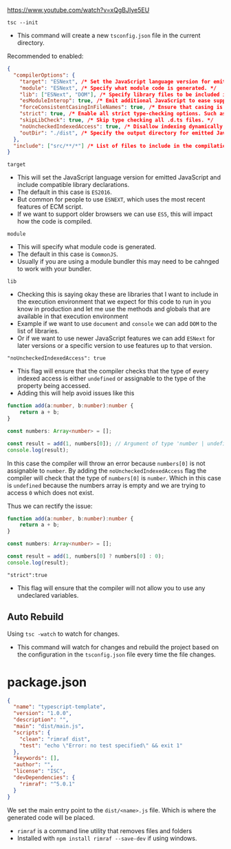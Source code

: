 https://www.youtube.com/watch?v=xQgBJIye5EU

`tsc --init`
- This command will create a new `tsconfig.json` file in the current directory.

Recommended to enabled:

```json
{
  "compilerOptions": {
    "target": "ESNext", /* Set the JavaScript language version for emitted JavaScript and include compatible library declarations. */
    "module": "ESNext", /* Specify what module code is generated. */
    "lib": ["ESNext", "DOM"], /* Specify library files to be included in the compilation. */
    "esModuleInterop": true, /* Emit additional JavaScript to ease support for importing CommonJS modules. This enables 'allowSyntheticDefaultImports' for type compatibility. */
    "forceConsistentCasingInFileNames": true, /* Ensure that casing is correct in imports. */
    "strict": true, /* Enable all strict type-checking options. Such as 'strictNullChecks', 'strictPropertyInitialization' */
    "skipLibCheck": true, /* Skip type checking all .d.ts files. */
    "noUncheckedIndexedAccess": true, /* Disallow indexing dynamically typed objects. */
    "outDir": "./dist", /* Specify the output directory for emitted JavaScript files. */
  },
  "include": ["src/**/*"] /* List of files to include in the compilation. */
}
```

`target`
- This will set the JavaScript language version for emitted JavaScript and include compatible library declarations.
- The default in this case is `ES2016`.
- But common for people to use `ESNEXT`, which uses the most recent features of ECM script.
- If we want to support older browsers we can use `ES5`, this will impact how the code is compiled.

`module`
- This will specify what module code is generated.
- The default in this case is `CommonJS`.
- Usually if you are using a module bundler this may need to be cahnged to work with your bundler.

`lib`
- Checking this is saying okay these are libraries that I want to include in the execution environment that we expect for this code to run in you know in production and let me use the methods and globals that are available in that execution environment 
- Example if we want to use `document` and `console` we can add `DOM` to the list of libraries.
- Or if we want to use newer JavaScript features we can add `ESNext` for later versions or a specific version to use features up to that version.

`"noUncheckedIndexedAccess": true`
- This flag will ensure that the compiler checks that the type of every indexed access is either `undefined` or assignable to the type of the property being accessed.
- Adding this will help avoid issues like this

```typescript
function add(a:number, b:number):number {
    return a + b;
}

const numbers: Array<number> = [];

const result = add(1, numbers[0]); // Argument of type 'number | undefined' is not assignable to parameter of type 'number'.  Type 'undefined' is not assignable to type 'number'.ts(2345)
console.log(result);

```
In this case the compiler will throw an error because `numbers[0]` is not assignable to `number`. By adding the `noUncheckedIndexedAccess` flag the compiler will check that the type of `numbers[0]` is `number`.
Which in this case is `undefined` because the numbers array is empty and we are trying to access `0` which does not exist.

Thus we can rectify the issue:
```ts
function add(a:number, b:number):number {
    return a + b;
}

const numbers: Array<number> = [];

const result = add(1, numbers[0] ? numbers[0] : 0);
console.log(result);

```


`"strict":true`
- This flag will ensure that the compiler will not allow you to use any undeclared variables.


## Auto Rebuild
Using `tsc -watch` to watch for changes.
- This command will watch for changes and rebuild the project based on the configuration in the `tsconfig.json` file every time the file changes.


# package.json

```json
{
  "name": "typescript-template",
  "version": "1.0.0",
  "description": "",
  "main": "dist/main.js",
  "scripts": {
    "clean": "rimraf dist",
    "test": "echo \"Error: no test specified\" && exit 1"
  },
  "keywords": [],
  "author": "",
  "license": "ISC",
  "devDependencies": {
    "rimraf": "^5.0.1"
  }
}

```

We set the main entry point to the `dist/<name>.js` file. Which is where the generated code will be placed.

- `rimraf` is a command line utility that removes files and folders 
- Installed with `npm install rimraf --save-dev` if using windows.